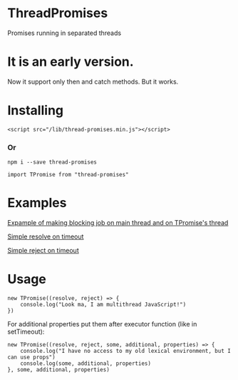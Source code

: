 # ThreadPromises

Promises running in separated threads

# It is an early version.

Now it support only then and catch methods. But it works.

# Installing

```
<script src="/lib/thread-promises.min.js"></script>
```

### Or

```
npm i --save thread-promises
```

```
import TPromise from "thread-promises"
```

# Examples

[Expample of making blocking job on main thread and on TPromise's thread](https://github.com/kshshe/ThreadPromises/tree/master/examples/BlockingTask)

[Simple resolve on timeout](https://github.com/kshshe/ThreadPromises/tree/master/examples/simpleTimeout)

[Simple reject on timeout](https://github.com/kshshe/ThreadPromises/tree/master/examples/simpleReject)

# Usage

```
new TPromise((resolve, reject) => {
    console.log("Look ma, I am multithread JavaScript!")
})
```

For additional properties put them after executor function (like in setTimeout):

```
new TPromise((resolve, reject, some, additional, properties) => {
    console.log("I have no access to my old lexical environment, but I can use props")
    console.log(some, additional, properties)
}, some, additional, properties)
```
